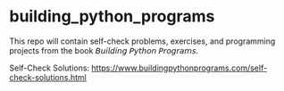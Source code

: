 # building_python_programs
This repo will contain self-check problems, exercises, and programming projects from the book 𝘉𝘶𝘪𝘭𝘥𝘪𝘯𝘨 𝘗𝘺𝘵𝘩𝘰𝘯 𝘗𝘳𝘰𝘨𝘳𝘢𝘮𝘴.

Self-Check Solutions: https://www.buildingpythonprograms.com/self-check-solutions.html

